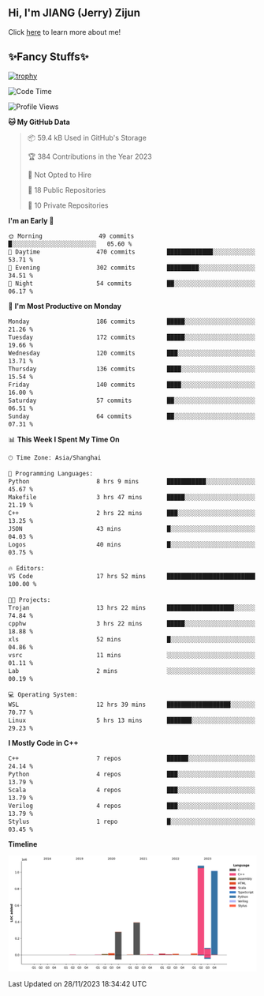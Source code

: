 ## Hi, I'm JIANG (Jerry) Zijun

Click [here](https://jzjerry.github.io/about/) to learn more about me!

## ✨Fancy Stuffs✨
[![trophy](https://github-profile-trophy.vercel.app/?username=jzjerry&theme=onedark)](https://github.com/ryo-ma/github-profile-trophy)
<!--START_SECTION:waka-->
![Code Time](http://img.shields.io/badge/Code%20Time-133%20hrs%2020%20mins-blue)

![Profile Views](http://img.shields.io/badge/Profile%20Views-7-blue)

**🐱 My GitHub Data** 

> 📦 59.4 kB Used in GitHub's Storage 
 > 
> 🏆 384 Contributions in the Year 2023
 > 
> 🚫 Not Opted to Hire
 > 
> 📜 18 Public Repositories 
 > 
> 🔑 10 Private Repositories 
 > 
**I'm an Early 🐤** 

```text
🌞 Morning                49 commits          █░░░░░░░░░░░░░░░░░░░░░░░░   05.60 % 
🌆 Daytime                470 commits         █████████████░░░░░░░░░░░░   53.71 % 
🌃 Evening                302 commits         █████████░░░░░░░░░░░░░░░░   34.51 % 
🌙 Night                  54 commits          ██░░░░░░░░░░░░░░░░░░░░░░░   06.17 % 
```
📅 **I'm Most Productive on Monday** 

```text
Monday                   186 commits         █████░░░░░░░░░░░░░░░░░░░░   21.26 % 
Tuesday                  172 commits         █████░░░░░░░░░░░░░░░░░░░░   19.66 % 
Wednesday                120 commits         ███░░░░░░░░░░░░░░░░░░░░░░   13.71 % 
Thursday                 136 commits         ████░░░░░░░░░░░░░░░░░░░░░   15.54 % 
Friday                   140 commits         ████░░░░░░░░░░░░░░░░░░░░░   16.00 % 
Saturday                 57 commits          ██░░░░░░░░░░░░░░░░░░░░░░░   06.51 % 
Sunday                   64 commits          ██░░░░░░░░░░░░░░░░░░░░░░░   07.31 % 
```


📊 **This Week I Spent My Time On** 

```text
🕑︎ Time Zone: Asia/Shanghai

💬 Programming Languages: 
Python                   8 hrs 9 mins        ███████████░░░░░░░░░░░░░░   45.67 % 
Makefile                 3 hrs 47 mins       █████░░░░░░░░░░░░░░░░░░░░   21.19 % 
C++                      2 hrs 22 mins       ███░░░░░░░░░░░░░░░░░░░░░░   13.25 % 
JSON                     43 mins             █░░░░░░░░░░░░░░░░░░░░░░░░   04.03 % 
Logos                    40 mins             █░░░░░░░░░░░░░░░░░░░░░░░░   03.75 % 

🔥 Editors: 
VS Code                  17 hrs 52 mins      █████████████████████████   100.00 % 

🐱‍💻 Projects: 
Trojan                   13 hrs 22 mins      ███████████████████░░░░░░   74.84 % 
cpphw                    3 hrs 22 mins       █████░░░░░░░░░░░░░░░░░░░░   18.88 % 
xls                      52 mins             █░░░░░░░░░░░░░░░░░░░░░░░░   04.86 % 
vsrc                     11 mins             ░░░░░░░░░░░░░░░░░░░░░░░░░   01.11 % 
Lab                      2 mins              ░░░░░░░░░░░░░░░░░░░░░░░░░   00.19 % 

💻 Operating System: 
WSL                      12 hrs 39 mins      ██████████████████░░░░░░░   70.77 % 
Linux                    5 hrs 13 mins       ███████░░░░░░░░░░░░░░░░░░   29.23 % 
```

**I Mostly Code in C++** 

```text
C++                      7 repos             ██████░░░░░░░░░░░░░░░░░░░   24.14 % 
Python                   4 repos             ███░░░░░░░░░░░░░░░░░░░░░░   13.79 % 
Scala                    4 repos             ███░░░░░░░░░░░░░░░░░░░░░░   13.79 % 
Verilog                  4 repos             ███░░░░░░░░░░░░░░░░░░░░░░   13.79 % 
Stylus                   1 repo              █░░░░░░░░░░░░░░░░░░░░░░░░   03.45 % 
```



**Timeline**

![Lines of Code chart](https://raw.githubusercontent.com/Jzjerry/Jzjerry/main/assets/bar_graph.png)


 Last Updated on 28/11/2023 18:34:42 UTC
<!--END_SECTION:waka-->
